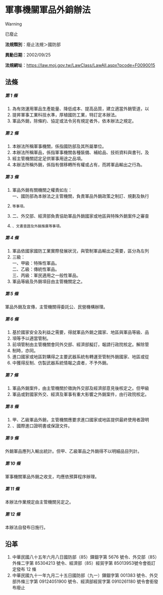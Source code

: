 # 軍事機關軍品外銷辦法


> [!WARNING]
> 已廢止


**法規類別**：廢止法規＞國防部

**異動日期**：2002/09/25  

**法規網址**：https://law.moj.gov.tw/LawClass/LawAll.aspx?pcode=F0090015



## 法條
##### 第 1 條
1. 為有效運用軍品生產能量、降低成本、提高品質，建立適當外銷管道，以
1. 提昇軍事工業科技水準，厚植國防工業，特訂定本辦法。
1. 軍品外銷，除條約、協定或法令另有規定者外，依本辦法之規定。

##### 第 2 條
1. 本辦法所稱軍事機關，係指國防部及其所屬單位。
1. 本辦法所稱軍品，係指軍事機關各種裝備、補給品、技術資料與書刊，及
1. 經主管機關認定足供軍事用途之品項。
1. 本辦法所稱外銷，係指有償移轉所有權或占有，而將軍品輸出之行為。

##### 第 3 條
1. 軍品外銷有關機關之權責如左：  
一、國防部為本辦法之主管機關，負責軍品外銷政策之制訂、規劃及執行
1.     等事項。
1. 二、外交部、經濟部負責協助軍品外銷國家或地區與特殊外銷案件之審查
1.     、文書查證及外銷推廣等事項。

##### 第 4 條
1. 軍品依國家國防工業實際發展狀況，與管制軍品輸出之需要，區分為左列
1. 三級：  
一、甲級：特殊性軍品。  
二、乙級：傳統性軍品。  
三、丙級：軍民適用之一般性軍品。
1. 軍品等級及外銷項目由主管機關定之。

##### 第 5 條
軍品外銷及宣傳，主管機關得委託公、民營機構辦理。

##### 第 6 條
1. 基於國家安全及利益之需要，得就軍品外銷之國家、地區與軍品等級、品
1. 項等予以適當管制。
1. 前項管制由主管機關會同外交部、經濟部擬訂，報請行政院核定。解除管
1. 制時，亦同。
1. 進口國家或地區對購得之主要武器系統有轉運至管制外銷國家、地區或從
1. 中獲得反制、仿製武器系統情報之虞者，不予外銷。

##### 第 7 條
1. 軍品外銷案件，由主管機關於徵詢外交部及經濟部意見後核定之。但甲級
1. 軍品或對國家外交、經濟及軍事有重大影響之外銷案件，由行政院核定。

##### 第 8 條
1. 甲、乙級軍品外銷，主管機關應要求進口國家或地區提供最終使用者證明
1. 、國際進口證明書或保證文件。

##### 第 9 條
外銷軍品應列入輸出統計。但甲、乙級軍品之外銷得不以明細品目列計。

##### 第 10 條
軍事機關軍品外銷之收支，均應依預算程序辦理。

##### 第 11 條
本辦法作業規定由主管機關另定之。

##### 第 12 條
本辦法自發布日施行。

## 沿革
1. 中華民國八十五年六月八日國防部（85）鐸錮字第 5676 號令、外交部（85）外條二字第 85304213 號令、經濟部（85）經貿字第 85013953號令會銜訂定發布 12 條
1. 中華民國九十一年九月二十五日國防部（九一）鐸錮字第 001383 號令、外交部外條三字第 09124051900  號令、經濟部經貿字第 0910261180 號令會銜發布廢止
